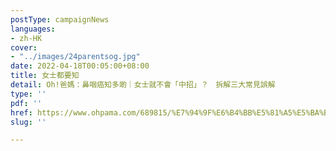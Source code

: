 ```yaml
---
postType: campaignNews
languages:
- zh-HK
cover:
- "../images/24parentsog.jpg"
date: 2022-04-18T00:05:00+08:00
title: 女士都要知
detail: Oh!爸媽：鼻咽癌知多啲｜女士就不會「中招」？　拆解三大常見誤解
type: ''
pdf: ''
href: https://www.ohpama.com/689815/%E7%94%9F%E6%B4%BB%E5%81%A5%E5%BA%B7/%E5%81%A5%E5%BA%B7%E7%99%BE%E7%A7%91/%e9%bc%bb%e5%92%bd%e7%99%8c-%e6%97%a9%e6%9c%9f%e7%af%a9%e6%9f%a5/
slug: ''

---
```


